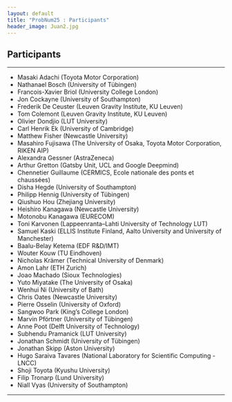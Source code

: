 ```yaml
---
layout: default
title: "ProbNum25 : Participants"
header_image: Juan2.jpg
---
```

## Participants 

---

- Masaki Adachi (Toyota Motor Corporation)
- Nathanael Bosch (University of Tübingen)
- Francois-Xavier Briol (University College London)
- Jon Cockayne (University of Southampton)
- Frederik De Ceuster (Leuven Gravity Institute, KU Leuven)
- Tom Colemont (Leuven Gravity Institute, KU Leuven)
- Olivier Dondjio (LUT University)
- Carl Henrik Ek (University of Cambridge)
- Matthew Fisher (Newcastle University)
- Masahiro Fujisawa (The University of Osaka, Toyota Motor Corporation, RIKEN AIP)
- Alexandra Gessner (AstraZeneca)
- Arthur Gretton (Gatsby Unit, UCL and Google Deepmind)
- Chennetier Guillaume (CERMICS, Ecole nationale des ponts et chaussées)
- Disha Hegde (University of Southampton)
- Philipp Hennig (University of Tübingen)
- Qiushuo Hou (Zhejiang University)
- Heishiro Kanagawa (Newcastle University)
- Motonobu Kanagawa (EURECOM)
- Toni Karvonen (Lappeenranta–Lahti University of Technology LUT)
- Samuel Kaski (ELLIS Institute Finland, Aalto University and University of Manchester)
- Baalu-Belay Ketema (EDF R&D/IMT)
- Wouter Kouw (TU Eindhoven)
- Nicholas Krämer (Technical University of Denmark)
- Amon Lahr (ETH Zurich)
- Joao Machado (Sioux Technologies)
- Yuto Miyatake (The University of Osaka)
- Wenhui Ni (University of Bath)
- Chris Oates (Newcastle University)
- Pierre Osselin (University of Oxford)
- Sangwoo Park (King’s College London)
- Marvin Pförtner (University of Tübingen)
- Anne Poot (Delft University of Technology)
- Subhendu Pramanick (LUT University)
- Jonathan Schmidt (University of Tübingen)
- Jonathan Skipp (Aston University)
- Hugo Saraiva Tavares (National Laboratory for Scientific Computing - LNCC)
- Shoji Toyota (Kyushu University)
- Filip Tronarp (Lund University)
- Niall Vyas (University of Southampton)

---
